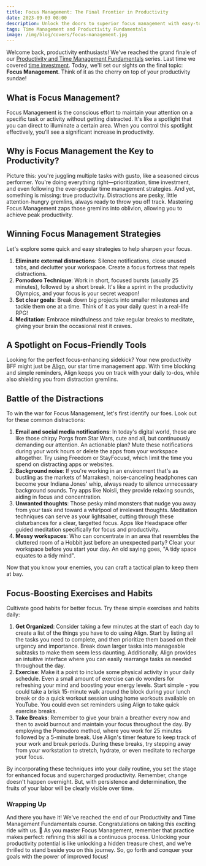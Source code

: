 ```yaml
---
title: Focus Management: The Final Frontier in Productivity
date: 2023-09-03 08:00
description: Unlock the doors to superior focus management with easy-to-adopt habits for bolstered productivity, all in one engaging read
tags: Time Management and Productivity Fundamentals
image: /img/blog/covers/focus-management.jpg
---
```

Welcome back, productivity enthusiasts! We've reached the grand finale of our [Productivity and Time Management Fundamentals](/tags/time-management-and-productivity-fundamentals/) series. Last time we covered [time investment](/blog/time-investment/). Today, we'll set our sights on the final topic: **Focus Management**. Think of it as the cherry on top of your productivity sundae!

## What is Focus Management?

Focus Management is the conscious effort to maintain your attention on a specific task or activity without getting distracted. It's like a spotlight that you can direct to illuminate a certain area. When you control this spotlight effectively, you'll see a significant increase in productivity.

## Why is Focus Management the Key to Productivity?

Picture this: you're juggling multiple tasks with gusto, like a seasoned circus performer. You're doing everything right—prioritization, time investment, and even following the ever-popular time management strategies. And yet, something is missing: true productivity. Distractions are pesky, little attention-hungry gremlins, always ready to throw you off track. Mastering Focus Management zaps those gremlins into oblivion, allowing you to achieve peak productivity.

## Winning Focus Management Strategies

Let's explore some quick and easy strategies to help sharpen your focus.

1. **Eliminate external distractions**: Silence notifications, close unused tabs, and declutter your workspace. Create a focus fortress that repels distractions.
2. **Pomodoro Technique**: Work in short, focused bursts (usually 25 minutes), followed by a short break. It's like a sprint in the productivity Olympics, and your focus is your secret weapon!
3. **Set clear goals**: Break down big projects into smaller milestones and tackle them one at a time. Think of it as your daily quest in a real-life RPG!
4. **Meditation**: Embrace mindfulness and take regular breaks to meditate, giving your brain the occasional rest it craves.

## A Spotlight on Focus-Friendly Tools

Looking for the perfect focus-enhancing sidekick? Your new productivity BFF might just be [Align](https://www.example.com/), our star time management app. With time blocking and simple reminders, Align keeps you on track with your daily to-dos, while also shielding you from distraction gremlins.

## Battle of the Distractions

To win the war for Focus Management, let's first identify our foes. Look out for these common distractions:

1. **Email and social media notifications**: In today's digital world, these are like those chirpy Porgs from Star Wars, cute and all, but continuously demanding our attention. An actionable plan? Mute these notifications during your work hours or delete the apps from your workspace altogether. Try using Freedom or StayFocusd, which limit the time you spend on distracting apps or websites.
2. **Background noise**: If you're working in an environment that's as bustling as the markets of Marrakesh, noise-canceling headphones can become your Indiana Jones' whip, always ready to silence unnecessary background sounds. Try apps like Noisli, they provide relaxing sounds, aiding in focus and concentration.
3. **Unwanted thoughts**: Those pesky mind monsters that nudge you away from your task and toward a whirlpool of irrelevant thoughts. Meditation techniques can serve as your lightsaber, cutting through these disturbances for a clear, targetted focus. Apps like Headspace offer guided meditation specifically for focus and productivity.
4. **Messy workspaces**: Who can concentrate in an area that resembles the cluttered room of a Hobbit just before an unexpected party? Clear your workspace before you start your day. An old saying goes, "A tidy space equates to a tidy mind".

Now that you know your enemies, you can craft a tactical plan to keep them at bay.

## Focus-Boosting Exercises and Habits

Cultivate good habits for better focus. Try these simple exercises and habits daily:

1. **Get Organized**: Consider taking a few minutes at the start of each day to create a list of the things you have to do using Align. Start by listing all the tasks you need to complete, and then prioritize them based on their urgency and importance. Break down larger tasks into manageable subtasks to make them seem less daunting. Additionally, Align provides an intuitive interface where you can easily rearrange tasks as needed throughout the day.
2. **Exercise**: Make it a point to include some physical activity in your daily schedule. Even a small amount of exercise can do wonders for refreshing your mind and boosting your energy levels. Start simple - you could take a brisk 15-minute walk around the block during your lunch break or do a quick workout session using home workouts available on YouTube. You could even set reminders using Align to take quick exercise breaks.
3. **Take Breaks**: Remember to give your brain a breather every now and then to avoid burnout and maintain your focus throughout the day. By employing the Pomodoro method, where you work for 25 minutes followed by a 5-minute break. Use Align's timer feature to keep track of your work and break periods. During these breaks, try stepping away from your workstation to stretch, hydrate, or even meditate to recharge your focus.

By incorporating these techniques into your daily routine, you set the stage for enhanced focus and supercharged productivity. Remember, change doesn't happen overnight. But, with persistence and determination, the fruits of your labor will be clearly visible over time.

### Wrapping Up

And there you have it! We've reached the end of our Productivity and Time Management Fundamentals course. Congratulations on taking this exciting ride with us. 🎉 As you master Focus Management, remember that practice makes perfect: refining this skill is a continuous process. Unlocking your productivity potential is like unlocking a hidden treasure chest, and we're thrilled to stand beside you on this journey. So, go forth and conquer your goals with the power of improved focus!